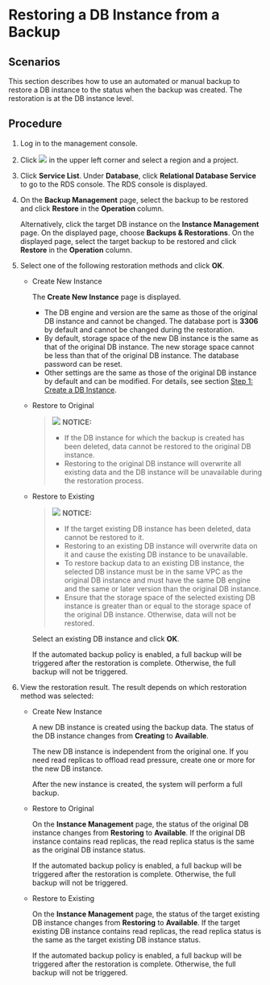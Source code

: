 # Restoring a DB Instance from a Backup<a name="en-us_topic_0037000196"></a>

## **Scenarios**<a name="section468581517207"></a>

This section describes how to use an automated or manual backup to restore a DB instance to the status when the backup was created. The restoration is at the DB instance level.

## Procedure<a name="section56693485162629"></a>

1.  Log in to the management console.
2.  Click  ![](figures/region.png)  in the upper left corner and select a region and a project.
3.  Click  **Service List**. Under  **Database**, click  **Relational Database Service**  to go to the RDS console. The RDS console is displayed.
4.  On the  **Backup Management**  page, select the backup to be restored and click  **Restore**  in the  **Operation**  column.

    Alternatively, click the target DB instance on the  **Instance Management**  page. On the displayed page, choose  **Backups & Restorations**. On the displayed page, select the target backup to be restored and click  **Restore**  in the  **Operation**  column.

5.  Select one of the following restoration methods and click  **OK**.

    -   Create New Instance

        The  **Create New Instance**  page is displayed.

        -   The DB engine and version are the same as those of the original DB instance and cannot be changed. The database port is  **3306**  by default and cannot be changed during the restoration.
        -   By default, storage space of the new DB instance is the same as that of the original DB instance. The new storage space cannot be less than that of the original DB instance. The database password can be reset.
        -   Other settings are the same as those of the original DB instance by default and can be modified. For details, see section  [Step 1: Create a DB Instance](step-1-create-a-db-instance.md).

    -   Restore to Original

        >![](/images/icon-notice.gif) **NOTICE:**   
        >-   If the DB instance for which the backup is created has been deleted, data cannot be restored to the original DB instance.  
        >-   Restoring to the original DB instance will overwrite all existing data and the DB instance will be unavailable during the restoration process.  

    -   Restore to Existing

        >![](/images/icon-notice.gif) **NOTICE:**   
        >-   If the target existing DB instance has been deleted, data cannot be restored to it.  
        >-   Restoring to an existing DB instance will overwrite data on it and cause the existing DB instance to be unavailable.  
        >-   To restore backup data to an existing DB instance, the selected DB instance must be in the same VPC as the original DB instance and must have the same DB engine and the same or later version than the original DB instance.   
        >-   Ensure that the storage space of the selected existing DB instance is greater than or equal to the storage space of the original DB instance. Otherwise, data will not be restored.  

        Select an existing DB instance and click  **OK**.

        If the automated backup policy is enabled, a full backup will be triggered after the restoration is complete. Otherwise, the full backup will not be triggered.

6.  View the restoration result. The result depends on which restoration method was selected:
    -   Create New Instance

        A new DB instance is created using the backup data. The status of the DB instance changes from  **Creating**  to  **Available**.

        The new DB instance is independent from the original one. If you need read replicas to offload read pressure, create one or more for the new DB instance.

        After the new instance is created, the system will perform a full backup.

    -   Restore to Original

        On the  **Instance Management**  page, the status of the original DB instance changes from  **Restoring**  to  **Available**. If the original DB instance contains read replicas, the read replica status is the same as the original DB instance status.

        If the automated backup policy is enabled, a full backup will be triggered after the restoration is complete. Otherwise, the full backup will not be triggered.

    -   Restore to Existing

        On the  **Instance Management**  page, the status of the target existing DB instance changes from  **Restoring**  to  **Available**. If the target existing DB instance contains read replicas, the read replica status is the same as the target existing DB instance status.

        If the automated backup policy is enabled, a full backup will be triggered after the restoration is complete. Otherwise, the full backup will not be triggered.



